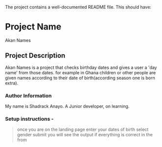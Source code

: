 The project contains a well-documented README file. This should have: 
# Project Name
Akan Names
## Project Description
Akan Names is a project that checks birthday dates and gives a user a 'day name' from those dates. for example in Ghana children or other people are given names according to their date of birth(according season one is born extra).
### Author Information
My name is Shadrack Anayo. A Junior developer, on learning.
### Setup instructions -
>once you are on the landing page enter your dates of birth
>select gender
>submit
>you will see the output if everything is correct in the from
